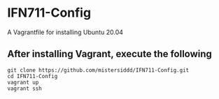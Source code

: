 # IFN711-Config

A Vagrantfile for installing Ubuntu 20.04 

## After installing Vagrant, execute the following

```
git clone https://github.com/mistersiddd/IFN711-Config.git
cd IFN711-Config
vagrant up
vagrant ssh
```
